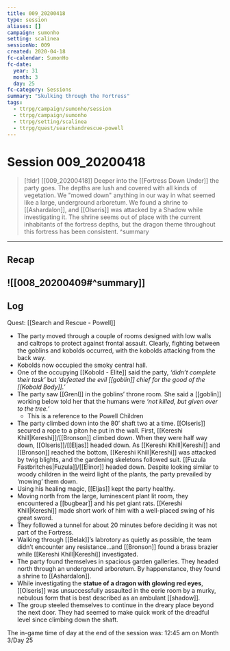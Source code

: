 ```yaml
---
title: 009_20200418
type: session
aliases: []
campaign: sumonho
setting: scalinea
sessionNo: 009
created: 2020-04-18
fc-calendar: SumonHo
fc-date:
  year: 31
  month: 3
  day: 25
fc-category: Sessions
summary: "Skulking through the Fortress"
tags:
  - ttrpg/campaign/sumonho/session
  - ttrpg/campaign/sumonho
  - ttrpg/setting/scalinea
  - ttrpg/quest/searchandrescue-powell
---
```


# Session 009_20200418

 > [!tldr] [[009_20200418]]
 > Deeper into the [[Fortress Down Under]] the party goes. The depths are lush and covered with all kinds of vegetation. We "mowed down" anything in our way in what seemed like a large, underground arboretum. We found a shrine to [[Ashardalon]], and [[Olseris]] was attacked by a Shadow while investigating it. The shrine seems out of place with the current inhabitants of the fortress depths, but the dragon theme throughout this fortress has been consistent. 
>  ^summary
---

## Recap

![[008_20200409#^summary]]
---

## Log
Quest: [[Search and Rescue - Powell]]

- The party moved through a couple of rooms designed with low walls and caltrops to protect against frontal assault. Clearly, fighting between the goblins and kobolds occurred, with the kobolds attacking from the back way.
- Kobolds now occupied the smoky central hall.
- One of the occupying [[Kobold - Elite]] said the party, *‘didn’t complete their task’* but *‘defeated the evil [[goblin]] chief for the good of the [[Kobold Body]].’*
- The party saw [[Grenl]] in the goblins’ throne room. She said a [[goblin]] working below told her that the humans were *‘not killed, but given over to the tree.’*
    - This is a reference to the Powell Children
- The party climbed down into the 80’ shaft two at a time. [[Olseris]] secured a rope to a piton he put in the wall. First, [[Kereshi Khill|Kereshi]]/[[Bronson]] climbed down. When they were half way down, [[Olseris]]/[[Eljas]] headed down. As [[Kereshi Khill|Kereshi]] and [[Bronson]] reached the bottom, [[Kereshi Khill|Kereshi]] was attacked by twig blights, and the gardening skeletons followed suit. [[Fuzula Fastbritches|Fuzula]]/[[Elinor]] headed down. Despite looking similar to woody children in the weird light of the plants, the party prevailed by ‘mowing’ them down.
- Using his healing magic, [[Eljas]] kept the party healthy.
- Moving north from the large, luminescent plant lit room, they encountered a [[bugbear]] and his pet giant rats. [[Kereshi Khill|Kereshi]] made short work of him with a well-placed swing of his great sword.
- They followed a tunnel for about 20 minutes before deciding it was not part of the Fortress.
- Walking through [[Belak]]’s labrotory as quietly as possible, the team didn’t encounter any resistance…and [[Bronson]] found a brass brazier while [[Kereshi Khill|Kereshi]] investigated.
- The party found themselves in spacious garden galleries. They headed north through an underground arboretum. By happenstance, they found a shrine to [[Ashardalon]].
- While investigating the **statue of a dragon with glowing red eyes**, [[Olseris]] was unsuccessfully assaulted in the eerie room by a murky, nebulous form that is best described as an ambulant [[shadow]].  
- The group steeled themselves to continue in the dreary place beyond the next door. They had seemed to make quick work of the dreadful level since climbing down the shaft.

The in-game time of day at the end of the session was: 12:45 am on Month 3/Day 25
